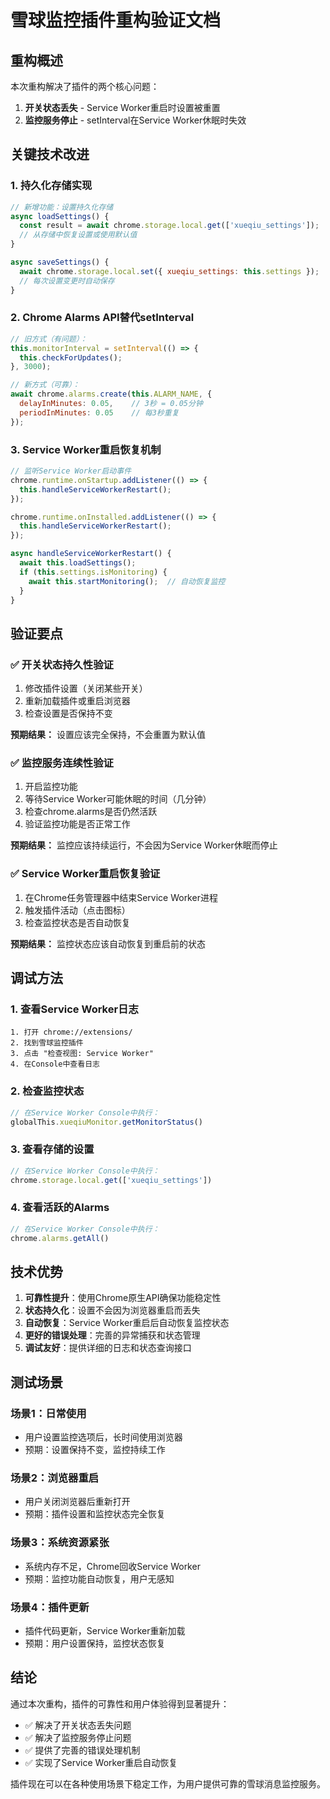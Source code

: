 # 雪球监控插件重构验证文档

## 重构概述

本次重构解决了插件的两个核心问题：
1. **开关状态丢失** - Service Worker重启时设置被重置
2. **监控服务停止** - setInterval在Service Worker休眠时失效

## 关键技术改进

### 1. 持久化存储实现
```javascript
// 新增功能：设置持久化存储
async loadSettings() {
  const result = await chrome.storage.local.get(['xueqiu_settings']);
  // 从存储中恢复设置或使用默认值
}

async saveSettings() {
  await chrome.storage.local.set({ xueqiu_settings: this.settings });
  // 每次设置变更时自动保存
}
```

### 2. Chrome Alarms API替代setInterval
```javascript
// 旧方式（有问题）：
this.monitorInterval = setInterval(() => {
  this.checkForUpdates();
}, 3000);

// 新方式（可靠）：
await chrome.alarms.create(this.ALARM_NAME, {
  delayInMinutes: 0.05,    // 3秒 = 0.05分钟
  periodInMinutes: 0.05    // 每3秒重复
});
```

### 3. Service Worker重启恢复机制
```javascript
// 监听Service Worker启动事件
chrome.runtime.onStartup.addListener(() => {
  this.handleServiceWorkerRestart();
});

chrome.runtime.onInstalled.addListener(() => {
  this.handleServiceWorkerRestart();
});

async handleServiceWorkerRestart() {
  await this.loadSettings();
  if (this.settings.isMonitoring) {
    await this.startMonitoring();  // 自动恢复监控
  }
}
```

## 验证要点

### ✅ 开关状态持久性验证
1. 修改插件设置（关闭某些开关）
2. 重新加载插件或重启浏览器
3. 检查设置是否保持不变

**预期结果：** 设置应该完全保持，不会重置为默认值

### ✅ 监控服务连续性验证
1. 开启监控功能
2. 等待Service Worker可能休眠的时间（几分钟）
3. 检查chrome.alarms是否仍然活跃
4. 验证监控功能是否正常工作

**预期结果：** 监控应该持续运行，不会因为Service Worker休眠而停止

### ✅ Service Worker重启恢复验证
1. 在Chrome任务管理器中结束Service Worker进程
2. 触发插件活动（点击图标）
3. 检查监控状态是否自动恢复

**预期结果：** 监控状态应该自动恢复到重启前的状态

## 调试方法

### 1. 查看Service Worker日志
```
1. 打开 chrome://extensions/
2. 找到雪球监控插件
3. 点击 "检查视图: Service Worker"
4. 在Console中查看日志
```

### 2. 检查监控状态
```javascript
// 在Service Worker Console中执行：
globalThis.xueqiuMonitor.getMonitorStatus()
```

### 3. 查看存储的设置
```javascript
// 在Service Worker Console中执行：
chrome.storage.local.get(['xueqiu_settings'])
```

### 4. 查看活跃的Alarms
```javascript
// 在Service Worker Console中执行：
chrome.alarms.getAll()
```

## 技术优势

1. **可靠性提升**：使用Chrome原生API确保功能稳定性
2. **状态持久化**：设置不会因为浏览器重启而丢失
3. **自动恢复**：Service Worker重启后自动恢复监控状态
4. **更好的错误处理**：完善的异常捕获和状态管理
5. **调试友好**：提供详细的日志和状态查询接口

## 测试场景

### 场景1：日常使用
- 用户设置监控选项后，长时间使用浏览器
- 预期：设置保持不变，监控持续工作

### 场景2：浏览器重启
- 用户关闭浏览器后重新打开
- 预期：插件设置和监控状态完全恢复

### 场景3：系统资源紧张
- 系统内存不足，Chrome回收Service Worker
- 预期：监控功能自动恢复，用户无感知

### 场景4：插件更新
- 插件代码更新，Service Worker重新加载
- 预期：用户设置保持，监控状态恢复

## 结论

通过本次重构，插件的可靠性和用户体验得到显著提升：
- ✅ 解决了开关状态丢失问题
- ✅ 解决了监控服务停止问题  
- ✅ 提供了完善的错误处理机制
- ✅ 实现了Service Worker重启自动恢复

插件现在可以在各种使用场景下稳定工作，为用户提供可靠的雪球消息监控服务。